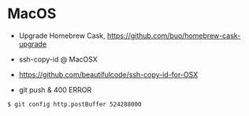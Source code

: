 # MacOS
* Upgrade Homebrew Cask, https://github.com/buo/homebrew-cask-upgrade

* ssh-copy-id @ MacOSX
 - https://github.com/beautifulcode/ssh-copy-id-for-OSX

* git push & 400 ERROR
```
$ git config http.postBuffer 524288000
```